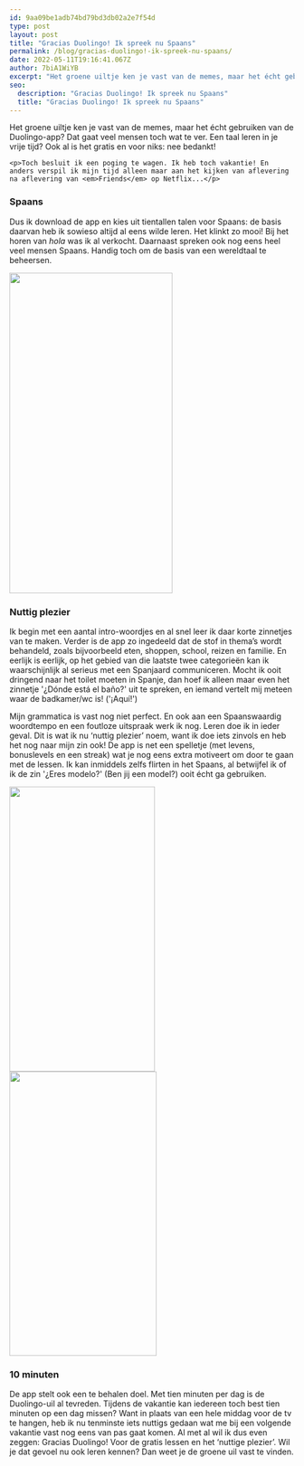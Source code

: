 ```yaml
---
id: 9aa09be1adb74bd79bd3db02a2e7f54d
type: post
layout: post
title: "Gracias Duolingo! Ik spreek nu Spaans"
permalink: /blog/gracias-duolingo!-ik-spreek-nu-spaans/
date: 2022-05-11T19:16:41.067Z
author: 7biA1WiYB
excerpt: "Het groene uiltje ken je vast van de memes, maar het écht gebruiken van de Duolingo-app? Dat gaat veel mensen toch wat te ver. Een taal leren in je vrije tijd? Ook al is het gratis en voor niks: nee bedankt!  "
seo:
  description: "Gracias Duolingo! Ik spreek nu Spaans"
  title: "Gracias Duolingo! Ik spreek nu Spaans"
---
```

Het groene uiltje ken je vast van de memes, maar het écht gebruiken van de Duolingo-app? Dat gaat veel mensen toch wat te ver. Een taal leren in je vrije tijd? Ook al is het gratis en voor niks: nee bedankt!  

    <p>Toch besluit ik een poging te wagen. Ik heb toch vakantie! En anders verspil ik mijn tijd alleen maar aan het kijken van aflevering na aflevering van <em>Friends</em> op Netflix...</p>
<h3>Spaans</h3>
<p>Dus ik download de app en kies uit tientallen talen voor Spaans: de basis daarvan heb ik sowieso altijd al eens wilde leren. Het klinkt zo mooi! Bij het horen van <em>hola</em> was ik al verkocht. Daarnaast spreken ook nog eens heel veel mensen Spaans. Handig toch om de basis van een wereldtaal te beheersen.</p>
<p><u><img height="567" src="https://lh3.googleusercontent.com/ZdbS3PQWzDvMoD1EtitluPEtkPoDEABFHzzBOMecLpOt39f_mMYCSfsuRQTWtqy0nvgbr6zxVSH46owtLV5fcekR_gviGL73CLyShR4Jhw9w6j6cu8WmTf7tqevWiPCVX2XMtpsQ" width="288"></u></p>
<h3>Nuttig plezier</h3>
<p>Ik begin met een aantal intro-woordjes en al snel leer ik daar korte zinnetjes van te maken. Verder is de app zo ingedeeld dat de stof in thema’s wordt behandeld, zoals bijvoorbeeld eten, shoppen, school, reizen en familie. En eerlijk is eerlijk, op het gebied van die laatste twee categorieën kan ik waarschijnlijk al serieus met een Spanjaard communiceren. Mocht ik ooit dringend naar het toilet moeten in Spanje, dan hoef ik alleen maar even het zinnetje '¿Dónde está el baño?' uit te spreken, en iemand vertelt mij meteen waar de badkamer/wc is! ('¡Aquí!')</p>
<p>Mijn grammatica is vast nog niet perfect. En ook aan een Spaanswaardig woordtempo en een foutloze uitspraak werk ik nog. Leren doe ik in ieder geval. Dit is wat ik nu ‘nuttig plezier’ noem, want ik doe iets zinvols en heb het nog naar mijn zin ook! De app is net een spelletje (met levens, bonuslevels en een streak) wat je nog eens extra motiveert om door te gaan met de lessen. Ik kan inmiddels zelfs flirten in het Spaans, al betwijfel ik of ik de zin '¿Eres modelo?' (Ben jij een model?) ooit écht ga gebruiken.</p>
<p><u><img height="504" src="https://lh3.googleusercontent.com/RGxt6dy5r0YO58wyvsKlxVsMSuB3SqtjKBiZvK7FCx8cwis8-N5HNx6g0fXgSo61Cuqf7wTpZ9tBoqnlDIvjXBvTRsKDx8LJ-HKQGUUAffUI1tguXdvh6N29ULgVk3-MLpFTEi3g" width="257"><img height="503" src="https://lh5.googleusercontent.com/KyJpIg4nAX_5qcEMtP2w76p2h-2PPkUM1XT_6u8tJD_0dIeOa1ARZ2ys_duhuxpoZIgYcfSpUY37p1lX4Ut6EK_ydyrv0IkvO2z6CjHnk8LQgiAeavC4IjsOll-UE4ZQzPUrHE2Q" width="260"></u></p>
<h3>10 minuten</h3>
<p>De app stelt ook een te behalen doel. Met tien minuten per dag is de Duolingo-uil al tevreden. Tijdens de vakantie kan iedereen toch best tien minuten op een dag missen? Want in plaats van een hele middag voor de tv te hangen, heb ik nu tenminste iets nuttigs gedaan wat me bij een volgende vakantie vast nog eens van pas gaat komen. Al met al wil ik dus even zeggen: Gracias Duolingo! Voor de gratis lessen en het ‘nuttige plezier’. Wil je dat gevoel nu ook leren kennen? Dan weet je de groene uil vast te vinden.</p>  
